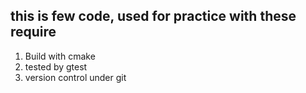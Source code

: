 ## this is few code, used for practice with these require

  1. Build with cmake
  2. tested by gtest
  3. version control under git
